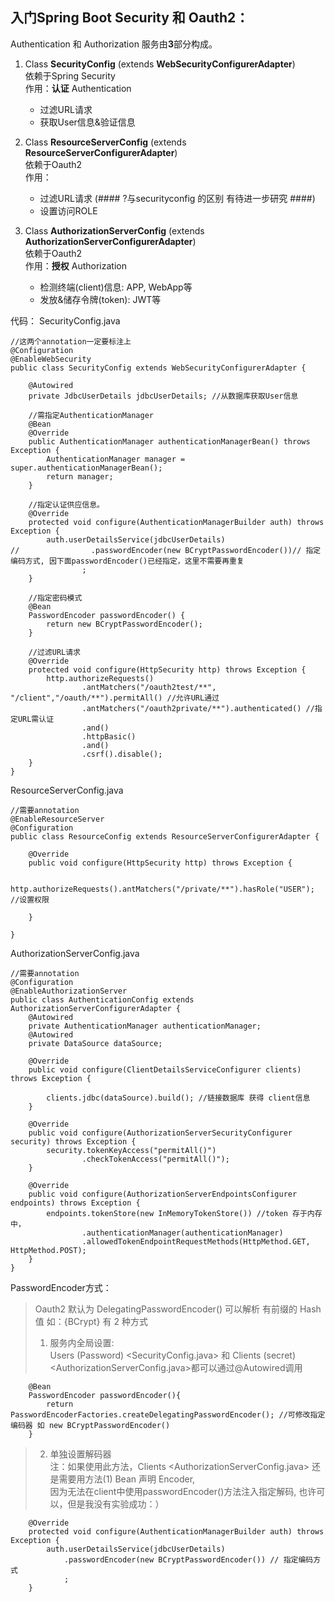 ## 入门Spring Boot Security 和 Oauth2：

Authentication 和 Authorization 服务由**3**部分构成。
1. Class **SecurityConfig** (extends **WebSecurityConfigurerAdapter**) 
    <br>依赖于Spring Security
    <br>作用：**认证** Authentication
    - 过滤URL请求 
    - 获取User信息&验证信息

2. Class **ResourceServerConfig** (extends **ResourceServerConfigurerAdapter**)
    <br>依赖于Oauth2
    <br>作用：
    - 过滤URL请求 (#### ?与securityconfig 的区别 有待进一步研究 ####)
    - 设置访问ROLE

3. Class **AuthorizationServerConfig** (extends **AuthorizationServerConfigurerAdapter**)
    <br>依赖于Oauth2
    <br>作用：**授权** Authorization
    - 检测终端(client)信息: APP, WebApp等
    - 发放&储存令牌(token): JWT等

代码：
SecurityConfig.java
```
//这两个annotation一定要标注上
@Configuration 
@EnableWebSecurity
public class SecurityConfig extends WebSecurityConfigurerAdapter {

    @Autowired
    private JdbcUserDetails jdbcUserDetails; //从数据库获取User信息

    //需指定AuthenticationManager
    @Bean
    @Override
    public AuthenticationManager authenticationManagerBean() throws Exception {
        AuthenticationManager manager = super.authenticationManagerBean();
        return manager;
    }

    //指定认证供应信息。
    @Override
    protected void configure(AuthenticationManagerBuilder auth) throws Exception {
        auth.userDetailsService(jdbcUserDetails)
//                .passwordEncoder(new BCryptPasswordEncoder())// 指定编码方式, 因下面passwordEncoder()已经指定，这里不需要再重复
                ;
    }

    //指定密码模式
    @Bean
    PasswordEncoder passwordEncoder() {
        return new BCryptPasswordEncoder();
    }

    //过滤URL请求
    @Override
    protected void configure(HttpSecurity http) throws Exception {
        http.authorizeRequests()
                .antMatchers("/oauth2test/**", "/client","/oauth/**").permitAll() //允许URL通过
                .antMatchers("/oauth2private/**").authenticated() //指定URL需认证
                .and()
                .httpBasic()
                .and()
                .csrf().disable();
    }
}

```

ResourceServerConfig.java
```
//需要annotation
@EnableResourceServer
@Configuration
public class ResourceConfig extends ResourceServerConfigurerAdapter {

    @Override
    public void configure(HttpSecurity http) throws Exception {

        http.authorizeRequests().antMatchers("/private/**").hasRole("USER"); //设置权限

    }

}

```

AuthorizationServerConfig.java
```
//需要annotation
@Configuration
@EnableAuthorizationServer
public class AuthenticationConfig extends AuthorizationServerConfigurerAdapter {
    @Autowired
    private AuthenticationManager authenticationManager;
    @Autowired
    private DataSource dataSource;

    @Override
    public void configure(ClientDetailsServiceConfigurer clients) throws Exception {

        clients.jdbc(dataSource).build(); //链接数据库 获得 client信息
    }

    @Override
    public void configure(AuthorizationServerSecurityConfigurer security) throws Exception {
        security.tokenKeyAccess("permitAll()")
                .checkTokenAccess("permitAll()");
    }

    @Override
    public void configure(AuthorizationServerEndpointsConfigurer endpoints) throws Exception {
        endpoints.tokenStore(new InMemoryTokenStore()) //token 存于内存中，
                .authenticationManager(authenticationManager)
                .allowedTokenEndpointRequestMethods(HttpMethod.GET, HttpMethod.POST);
    }
}
```

PasswordEncoder方式：
> Oauth2 默认为 DelegatingPasswordEncoder() 可以解析 有前缀的 Hash 值 如：{BCrypt}
> 有 2 种方式
> 1. 服务内全局设置: 
    <br>Users (Password) <SecurityConfig.java> 和 Clients (secret) <AuthorizationServerConfig.java>都可以通过@Autowired调用
```
    @Bean
    PasswordEncoder passwordEncoder(){
        return PasswordEncoderFactories.createDelegatingPasswordEncoder(); //可修改指定编码器 如 new BCryptPasswordEncoder()
    }
```
> 2. 单独设置解码器
    <br>注：如果使用此方法，Clients <AuthorizationServerConfig.java> 还是需要用方法(1) Bean 声明 Encoder, 
    <br>因为无法在client中使用passwordEncoder()方法注入指定解码, 也许可以，但是我没有实验成功：）
```
    @Override
    protected void configure(AuthenticationManagerBuilder auth) throws Exception {
        auth.userDetailsService(jdbcUserDetails)
            .passwordEncoder(new BCryptPasswordEncoder()) // 指定编码方式
            ;
    }
```
